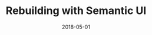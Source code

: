 ---
layout: essay
type: essay
title: Rebuilding with Semantic UI 
# All dates must be YYYY-MM-DD format!
date: 2018-05-01
labels:
  - Design Patterns
---